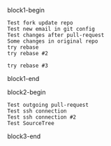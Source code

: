 block1-begin

	Test fork update repo
	Test new email in git config
	Test changes after pull-request
	Some changes in original repo
	try rebase
	try rebase #2

	try rebase #3

block1-end


block2-begin

	Test outgoing pull-request
	Test ssh connection
	Test ssh connection #2
	Test SourceTree

block3-end